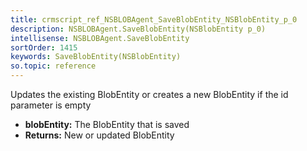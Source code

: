```yaml
---
title: crmscript_ref_NSBLOBAgent_SaveBlobEntity_NSBlobEntity_p_0
description: NSBLOBAgent.SaveBlobEntity(NSBlobEntity p_0)
intellisense: NSBLOBAgent.SaveBlobEntity
sortOrder: 1415
keywords: SaveBlobEntity(NSBlobEntity)
so.topic: reference
---
```



Updates the existing BlobEntity or creates a new BlobEntity if the id parameter is empty



* **blobEntity:** The BlobEntity that is saved
* **Returns:** New or updated BlobEntity


